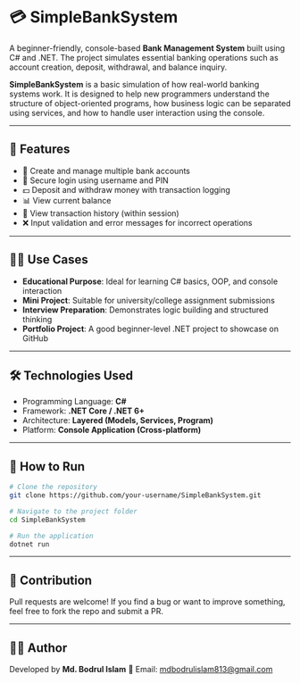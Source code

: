 
# 💳 SimpleBankSystem
A beginner-friendly, console-based **Bank Management System** built using C# and .NET. The project simulates essential banking operations such as account creation, deposit, withdrawal, and balance inquiry.

**SimpleBankSystem** is a basic simulation of how real-world banking systems work. It is designed to help new programmers understand the structure of object-oriented programs, how business logic can be separated using services, and how to handle user interaction using the console.

---

## 🧰 Features

* 🏦 Create and manage multiple bank accounts
* 🔐 Secure login using username and PIN
* 💵 Deposit and withdraw money with transaction logging
* 📊 View current balance
* 📁 View transaction history (within session)
* ❌ Input validation and error messages for incorrect operations

---

## 👨‍💻 Use Cases

* **Educational Purpose**: Ideal for learning C# basics, OOP, and console interaction
* **Mini Project**: Suitable for university/college assignment submissions
* **Interview Preparation**: Demonstrates logic building and structured thinking
* **Portfolio Project**: A good beginner-level .NET project to showcase on GitHub

---


## 🛠 Technologies Used

* Programming Language: **C#**
* Framework: **.NET Core / .NET 6+**
* Architecture: **Layered (Models, Services, Program)**
* Platform: **Console Application (Cross-platform)**

---

## 🧪 How to Run

```bash
# Clone the repository
git clone https://github.com/your-username/SimpleBankSystem.git

# Navigate to the project folder
cd SimpleBankSystem

# Run the application
dotnet run
```

---

## 🤝 Contribution

Pull requests are welcome! If you find a bug or want to improve something, feel free to fork the repo and submit a PR.

---

## 🙋‍♂️ Author

Developed by **Md. Bodrul Islam**
📧 Email: mdbodrulislam813@gmail.com


